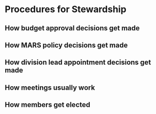 # Procedures for Stewardship

## How budget approval decisions get made

## How MARS policy decisions get made

## How division lead appointment decisions get made

## How meetings usually work

## How members get elected
